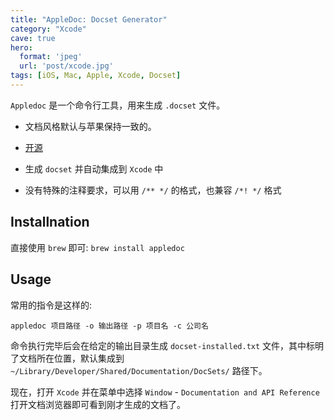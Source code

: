 ```yaml
---
title: "AppleDoc: Docset Generator"
category: "Xcode"
cave: true
hero:
  format: 'jpeg'
  url: 'post/xcode.jpg'
tags: [iOS, Mac, Apple, Xcode, Docset]
---
```

`Appledoc` 是一个命令行工具，用来生成 `.docset` 文件。

* 文档风格默认与苹果保持一致的。

* [开源](https://github.com/tomaz/appledoc)

* 生成 `docset` 并自动集成到 `Xcode` 中

* 没有特殊的注释要求，可以用 `/** */` 的格式，也兼容 `/*! */` 格式

## Installnation

直接使用 `brew` 即可: `brew install appledoc`

## Usage

常用的指令是这样的:

`appledoc 项目路径 -o 输出路径 -p 项目名 -c 公司名`

命令执行完毕后会在给定的输出目录生成 `docset-installed.txt` 文件，其中标明了文档所在位置，默认集成到 `~/Library/Developer/Shared/Documentation/DocSets/` 路径下。

现在，打开 `Xcode` 并在菜单中选择 `Window` - `Documentation and API Reference` 打开文档浏览器即可看到刚才生成的文档了。





